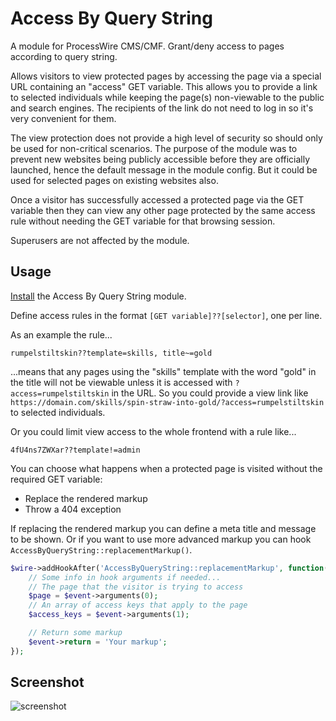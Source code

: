 # Access By Query String

A module for ProcessWire CMS/CMF. Grant/deny access to pages according to query string.

Allows visitors to view protected pages by accessing the page via a special URL containing an "access" GET variable. This allows you to provide a link to selected individuals while keeping the page(s) non-viewable to the public and search engines. The recipients of the link do not need to log in so it's very convenient for them.

The view protection does not provide a high level of security so should only be used for non-critical scenarios. The purpose of the module was to prevent new websites being publicly accessible before they are officially launched, hence the default message in the module config. But it could be used for selected pages on existing websites also.

Once a visitor has successfully accessed a protected page via the GET variable then they can view any other page protected by the same access rule without needing the GET variable for that browsing session.

Superusers are not affected by the module.

## Usage

[Install](http://modules.processwire.com/install-uninstall/) the Access By Query String module.

Define access rules in the format `[GET variable]??[selector]`, one per line.

As an example the rule...

```
rumpelstiltskin??template=skills, title~=gold
```

...means that any pages using the "skills" template with the word "gold" in the title will not be viewable unless it is accessed with `?access=rumpelstiltskin` in the URL. So you could provide a view link like `https://domain.com/skills/spin-straw-into-gold/?access=rumpelstiltskin` to selected individuals.

Or you could limit view access to the whole frontend with a rule like...

```
4fU4ns7ZWXar??template!=admin
```

You can choose what happens when a protected page is visited without the required GET variable:

* Replace the rendered markup
* Throw a 404 exception

If replacing the rendered markup you can define a meta title and message to be shown. Or if you want to use more advanced markup you can hook `AccessByQueryString::replacementMarkup()`.

```php
$wire->addHookAfter('AccessByQueryString::replacementMarkup', function(HookEvent $event) {
    // Some info in hook arguments if needed...
    // The page that the visitor is trying to access
    $page = $event->arguments(0);
    // An array of access keys that apply to the page
    $access_keys = $event->arguments(1);

    // Return some markup
    $event->return = 'Your markup';
});
```

## Screenshot

![screenshot](https://user-images.githubusercontent.com/1538852/55222567-1d6d5f80-5271-11e9-93f5-d0badf04c3d2.png)
